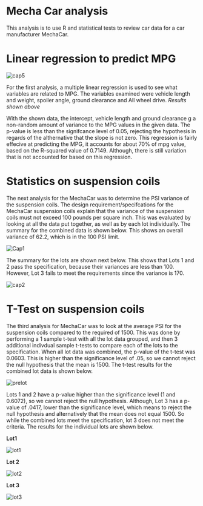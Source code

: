 # Mecha Car analysis
This analysis is to use R and statistical tests to review car data for a car manufacturer MechaCar.

# Linear regression to predict MPG

![cap5](https://user-images.githubusercontent.com/82550431/136375758-96f6e081-863e-449b-ba3f-78b7941ddc43.png)

For the first analysis, a multiple linear regression is used to see what variables are related to MPG. The variables examined were vehicle length and weight, spoiler angle, ground clearance and All wheel drive. *Results shown above*

With the shown data, the intercept, vehicle length and ground clearance g a non-random amount of variance to the MPG values in the given data. The p-value is less than the signifcance level of 0.05, rejecting the hypothesis in regards of the althernative that the slope is not zero. This regression is fairly effecive at predicting the MPG, it accounts for about 70% of mpg value, based on the R-squared value of 0.7149. Although, there is still variation that is not accounted for based on this regression.

# Statistics on suspension coils
The next analysis for the MechaCar was to determine the PSI variance of the suspension coils. The design requirement/specifcations for the MechaCar suspension coils explain that the variance of the suspension coils must not exceed 100 pounds per square inch. This was evaluated by looking at all the data put together, as well as by each lot individually. The summary for the combined data is shown below. This shows an overall variance of 62.2, which is in the 100 PSI limit.

![Cap1](https://user-images.githubusercontent.com/82550431/136377015-998b6ba1-45ab-4f09-a527-7236389d7282.png)

The summary for the lots are shown next below. This shows that Lots 1 and 2 pass the specification, because their variances are less than 100. However, Lot 3 fails to meet the requirements since the variance is 170.

![cap2](https://user-images.githubusercontent.com/82550431/136377032-4062d046-bb48-4ab1-9206-6ce83fb907ea.png)

# T-Test on suspension coils
The third analysis for MechaCar was to look at the average PSI for the suspension coils compared to the required of 1500. This was done by performing a 1 sample t-test with all the lot data grouped, and then 3 additional indivdual sample t-tests to compare each of the lots to the specification. When all lot data was combined, the p-value of the t-test was 0.0603. This is higher than the significance level of .05, so we cannot reject the null hypothesis that the mean is 1500. The t-test results for the combined lot data is shown below.

![prelot](https://user-images.githubusercontent.com/82550431/136378024-32aa155c-82e7-44dc-9e08-fbd10b1827c6.png)

 
Lots 1 and 2 have a p-value higher than the significance level (1 and 0.6072), so we cannot reject the null hypothesis. Although, Lot 3 has a p-value of .0417, lower than the significance level, which means to reject the null hypothesis and alternatively that the mean does not equal 1500. So while the combined lots meet the specification, lot 3 does not meet the criteria. 
The results for the individual lots are shown below.


**Lot1**

![lot1](https://user-images.githubusercontent.com/82550431/136378040-5a536d9d-9ae0-4dac-8ec9-e8c741b97ada.png)

**Lot 2**

![lot2](https://user-images.githubusercontent.com/82550431/136378064-5ed50bcf-4bc8-4e20-9f4a-4129c3abc0e5.png)

**Lot 3**

![lot3](https://user-images.githubusercontent.com/82550431/136378078-f88307c5-bacf-41c8-ac0c-3f0f2bf0b252.png)
